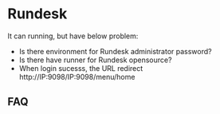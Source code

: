 # Rundesk

It can running, but have below problem:

- Is there environment for Rundesk administrator password?
- Is there have runner for Rundesk opensource?
- When login sucesss, the URL redirect http://IP:9098/IP:9098/menu/home

## FAQ
